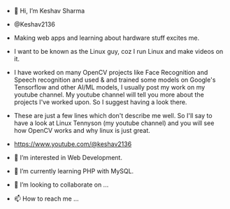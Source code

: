 - 👋 Hi, I’m Keshav Sharma
- @Keshav2136
- Making web apps and learning about hardware stuff excites me.
- I want to be known as the Linux guy, coz I run Linux and make videos on it.
- I have worked on many OpenCV projects like Face Recognition and Speech recognition and used & and trained some models on Google's Tensorflow and other AI/ML models, I usually post my work on my youtube channel. My youtube channel will tell you more about the projects I've worked upon. So I suggest having a look there.
- These are just a few lines which don't describe me well. So I'll say to have a look at Linux Tennyson (my youtube channel) and you will see how OpenCV works and why linux is just great.
- https://www.youtube.com/@keshav2136

- 👀 I’m interested in Web Development.
- 🌱 I’m currently learning PHP with MySQL.
- 💞️ I’m looking to collaborate on ...
- 📫 How to reach me ...

<!---
Keshav2136/Keshav2136 is a ✨ special ✨ repository because its `README.md` (this file) appears on your GitHub profile.
You can click the Preview link to take a look at your changes.
--->
